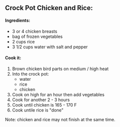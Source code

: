 ## Crock Pot Chicken and Rice:
#### Ingredients:
* 3 or 4 chicken breasts
* bag of frozen vegetables
* 2 cups rice
* 3 1/2 cups water with salt and pepper

#### Cook it:
1. Brown chicken bird parts on medium / high heat
2. Into the crock pot:
   * water
   * rice
   * chicken
3. Cook on high for an hour then add vegetables
4. Cook for another 2 - 3 hours
4. Cook until chicken is 165 - 170 F
5. Cook untile rice is "done"

Note: chicken and rice may not finish at the same time.
